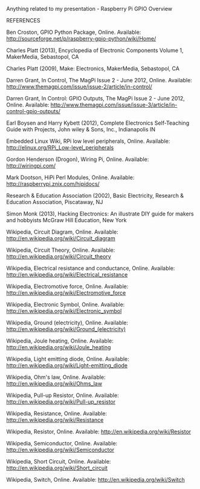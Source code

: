 Anything related to my presentation - Raspberry Pi GPIO Overview

REFERENCES

Ben Croston, GPIO Python Package, 
	Online. Available: http://sourceforge.net/p/raspberry-gpio-python/wiki/Home/

Charles Platt (2013), Encyclopedia of Electronic Components Volume 1,
	MakerMedia, Sebastopol, CA

Charles Platt (2009), Make: Electronics,
	MakerMedia, Sebastopol, CA

Darren Grant, In Control, The MagPi Issue 2 - June 2012, 
	Online. Available: http://www.themagpi.com/issue/issue-2/article/in-control/

Darren Grant, In Control: GPIO Outputs, The MagPi Issue 2 - June 2012,
	Online. Available: http://www.themagpi.com/issue/issue-3/article/in-control-gpio-outputs/

Earl Boysen and Harry Kybett (2012), Complete Electronics Self-Teaching Guide with Projects, 
	John wiley & Sons, Inc., Indianapolis IN

Embedded Linux Wiki, RPi low level peripherals, 
	Online. Available: http://elinux.org/RPi_Low-level_peripherals

Gordon Henderson (Drogon), Wiring Pi,
	Online. Available: http://wiringpi.com/

Mark Dootson, HiPi Perl Modules, 
	Online. Available: http://raspberrypi.znix.com/hipidocs/

Research & Education Association (2002), Basic Electricity,
	Research & Education Association, Piscataway, NJ

Simon Monk (2013), Hacking Electronics: An illustrate DIY guide for makers and hobbyists
	McGraw Hill Education, New York

Wikipedia, Circuit Diagram, 
	Online. Available: http://en.wikipedia.org/wiki/Circuit_diagram

Wikipedia, Circuit Theory, 
	Online. Available: http://en.wikipedia.org/wiki/Circuit_theory

Wikipedia, Electrical resistance and conductance, 
	Online. Available: http://en.wikipedia.org/wiki/Electrical_resistance

Wikipedia, Electromotive force, 
	Online. Available: http://en.wikipedia.org/wiki/Electromotive_force

Wikipedia, Electronic Symbol, 
	Online. Available: http://en.wikipedia.org/wiki/Electronic_symbol

Wikipedia, Ground (electricity),
	Online. Available: http://en.wikipedia.org/wiki/Ground_(electricity)

Wikipedia, Joule heating, 
	Online. Available: http://en.wikipedia.org/wiki/Joule_heating

Wikipedia, Light emitting diode, 
	Online. Available: http://en.wikipedia.org/wiki/Light-emitting_diode

Wikipedia, Ohm's law, 
	Online. Available: http://en.wikipedia.org/wiki/Ohms_law

Wikipedia, Pull-up Resistor, 
	Online. Available: http://en.wikipedia.org/wiki/Pull-up_resistor

Wikipedia, Resistance, 
	Online. Available: http://en.wikipedia.org/wiki/Resistance

Wikipedia, Resistor,
	Online. Available: http://en.wikipedia.org/wiki/Resistor

Wikipedia, Semiconductor, 
	Online. Available: http://en.wikipedia.org/wiki/Semiconductor

Wikipedia, Short Circuit,
	Online. Available: http://en.wikipedia.org/wiki/Short_circuit

Wikipedia, Switch, 
	Online. Available: http://en.wikipedia.org/wiki/Switch